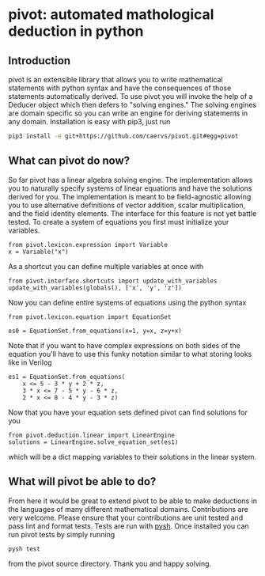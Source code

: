 # pivot: automated mathological deduction in python

## Introduction

pivot is an extensible library that allows you to write mathematical statements with python syntax and have the consequences of those statements automatically derived. To use pivot you will invoke the help of a Deducer object which then defers to "solving engines." The solving engines are domain specific so you can write an engine for deriving statements in any domain. Installation is easy with pip3, just run

```bash
pip3 install -e git+https://github.com/caervs/pivot.git#egg=pivot
```

## What can pivot do now?

So far pivot has a linear algebra solving engine. The implementation allows you to naturally specify systems of linear equations and have the solutions derived for you. The implementation is meant to be field-agnostic allowing you to use alternative definitions of vector addition, scalar multiplication, and the field identity elements. The interface for this feature is not yet battle tested. To create a system of equations you first must initialize your variables.

```python3
from pivot.lexicon.expression import Variable
x = Variable("x")
```

As a shortcut you can define multiple variables at once with

```python3
from pivot.interface.shortcuts import update_with_variables
update_with_variables(globals(), ['x', 'y', 'z'])
```

Now you can define entire systems of equations using the python syntax

```python3
from pivot.lexicon.equation import EquationSet

es0 = EquationSet.from_equations(x=1, y=x, z=y+x)
```

Note that if you want to have complex expressions on both sides of the equation you'll have to use this funky notation similar to what storing looks like in Verilog

```python3
es1 = EquationSet.from_equations(
    x <= 5 - 3 * y + 2 * z,
    3 * x <= 7 - 5 * y - 6 * z,
    2 * x <= 8 - 4 * y - 3 * z)
```

Now that you have your equation sets defined pivot can find solutions for you

```python3
from pivot.deduction.linear import LinearEngine
solutions = LinearEngine.solve_equation_set(es1)
```

which will be a dict mapping variables to their solutions in the linear system.

## What will pivot be able to do?

From here it would be great to extend pivot to be able to make deductions in the languages of many different mathematical domains. Contributions are very welcome. Please ensure that your contributions are unit tested and pass lint and format tests. Tests are run with [pysh](https://github.com/caervs/pysh). Once installed you can run pivot tests by simply running

```bash
pysh test
```

from the pivot source directory. Thank you and happy solving.
